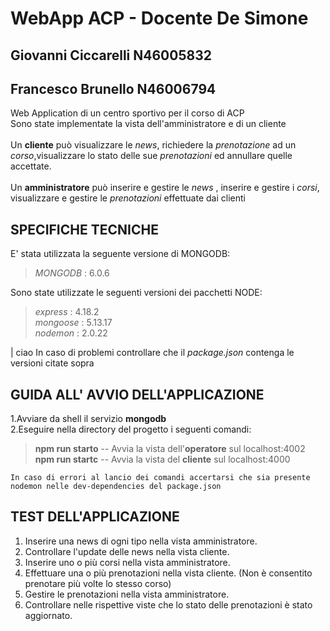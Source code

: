 # WebApp ACP - Docente De Simone
## Giovanni Ciccarelli N46005832
## Francesco Brunello N46006794

Web Application di un centro sportivo per il corso di ACP <br>
Sono state implementate la vista dell'amministratore e di un cliente <br><br>
Un **cliente** può visualizzare le _news_, richiedere la _prenotazione_ ad un _corso_,visualizzare lo stato delle sue _prenotazioni_ ed annullare quelle accettate. <br><br>
Un **amministratore** può inserire e gestire le _news_ , inserire e gestire i _corsi_, visualizzare e gestire le _prenotazioni_ effettuate dai clienti <br>

## SPECIFICHE TECNICHE

E' stata utilizzata la seguente versione di MONGODB:

> _MONGODB_ : 6.0.6

Sono state utilizzate le seguenti versioni dei pacchetti NODE:

> _express_ : 4.18.2\
> _mongoose_ : 5.13.17\
> _nodemon_ : 2.0.22

| ciao
In caso di problemi controllare che il _package.json_ contenga le versioni citate sopra

## GUIDA ALL' AVVIO DELL'APPLICAZIONE

1.Avviare da shell il servizio **mongodb**\
2.Eseguire nella directory del progetto i seguenti comandi:

> **npm run starto** -- Avvia la vista dell'**operatore** sul localhost:4002\
> **npm run startc** -- Avvia la vista del **cliente** sul localhost:4000

    In caso di errori al lancio dei comandi accertarsi che sia presente nodemon nelle dev-dependencies del package.json
    

## TEST DELL'APPLICAZIONE

1. Inserire una news di ogni tipo nella vista amministratore.
2. Controllare l'update delle news nella vista cliente.
3. Inserire uno o più corsi nella vista amministratore.
4. Effettuare una o più prenotazioni nella vista cliente. (Non è consentito prenotare più volte lo stesso corso)
5. Gestire le prenotazioni nella vista amministratore.
6. Controllare nelle rispettive viste che lo stato delle prenotazioni è stato aggiornato.

